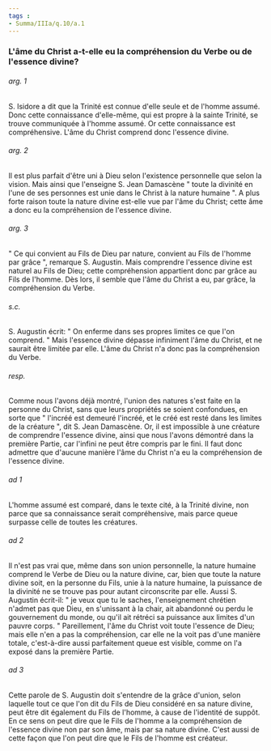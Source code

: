 ```yaml
---
tags : 
- Summa/IIIa/q.10/a.1
---
```


### L'âme du Christ a-t-elle eu la compréhension du Verbe ou de l'essence divine?

###### arg. 1
S. Isidore a dit que la Trinité est connue d'elle seule et de l'homme assumé. Donc cette connaissance d'elle-même, qui est propre à la sainte Trinité, se trouve communiquée à l'homme assumé. Or cette connaissance est compréhensive. L'âme du Christ comprend donc l'essence divine. 

###### arg. 2
Il est plus parfait d'être uni à Dieu selon l'existence personnelle que selon la vision. Mais ainsi que l'enseigne S. Jean Damascène " toute la divinité en l'une de ses personnes est unie dans le Christ à la nature humaine ". A plus forte raison toute la nature divine est-elle vue par l'âme du Christ; cette âme a donc eu la compréhension de l'essence divine. 

###### arg. 3
" Ce qui convient au Fils de Dieu par nature, convient au Fils de l'homme par grâce ", remarque S. Augustin. Mais comprendre l'essence divine est naturel au Fils de Dieu; cette compréhension appartient donc par grâce au Fils de l'homme. Dès lors, il semble que l'âme du Christ a eu, par grâce, la compréhension du Verbe. 

###### s.c.
S. Augustin écrit: " On enferme dans ses propres limites ce que l'on comprend. " Mais l'essence divine dépasse infiniment l'âme du Christ, et ne saurait être limitée par elle. L'âme du Christ n'a donc pas la compréhension du Verbe. 

###### resp.
Comme nous l'avons déjà montré, l'union des natures s'est faite en la personne du Christ, sans que leurs propriétés se soient confondues, en sorte que " l'incréé est demeuré l'incréé, et le créé est resté dans les limites de la créature ", dit S. Jean Damascène. Or, il est impossible à une créature de comprendre l'essence divine, ainsi que nous l'avons démontré dans la première Partie, car l'infini ne peut être compris par le fini. Il faut donc admettre que d'aucune manière l'âme du Christ n'a eu la compréhension de l'essence divine. 

###### ad 1
L'homme assumé est comparé, dans le texte cité, à la Trinité divine, non parce que sa connaissance serait compréhensive, mais parce queue surpasse celle de toutes les créatures. 

###### ad 2
Il n'est pas vrai que, même dans son union personnelle, la nature humaine comprend le Verbe de Dieu ou la nature divine, car, bien que toute la nature divine soit, en la personne du Fils, unie à la nature humaine, la puissance de la divinité ne se trouve pas pour autant circonscrite par elle. Aussi S. Augustin écrit-il: " je veux que tu le saches, l'enseignement chrétien n'admet pas que Dieu, en s'unissant à la chair, ait abandonné ou perdu le gouvernement du monde, ou qu'il ait rétréci sa puissance aux limites d'un pauvre corps. " Pareillement, l'âme du Christ voit toute l'essence de Dieu; mais elle n'en a pas la compréhension, car elle ne la voit pas d'une manière totale, c'est-à-dire aussi parfaitement queue est visible, comme on l'a exposé dans la première Partie. 

###### ad 3
Cette parole de S. Augustin doit s'entendre de la grâce d'union, selon laquelle tout ce que l'on dit du Fils de Dieu considéré en sa nature divine, peut être dit également du Fils de l'homme, à cause de l'identité de suppôt. En ce sens on peut dire que le Fils de l'homme a la compréhension de l'essence divine non par son âme, mais par sa nature divine. C'est aussi de cette façon que l'on peut dire que le Fils de l'homme est créateur. 

